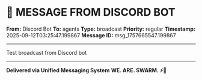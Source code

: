 # 🔵 MESSAGE FROM DISCORD BOT

**From:** Discord Bot
**To:** agents
**Type:** broadcast
**Priority:** regular
**Timestamp:** 2025-09-12T03:25:47.199867
**Message ID:** msg_1757665547.199867

---

Test broadcast from Discord bot

---

**Delivered via Unified Messaging System**
**WE. ARE. SWARM. ⚡🐝**
